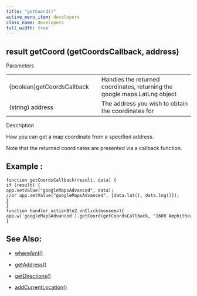 ```yaml
---
title: "getCoord()"
active_menu_item: developers
class_name: developers
full_width: true
---
```



## result getCoord (getCoordsCallback, address)

Parameters

<table>
<tr>
<td width="198">
{boolean}getCoordsCallback

</td>
<td width="14">
</td>
<td width="668">
Handles the returned coordinates, returning the google.maps.LatLng object

</td>
</tr>
<tr>
<td width="198">
(string) address

</td>
<td width="14">
</td>
<td width="668">
The address you wish to obtain the coordinates for

</td>
</tr>
</table>

Description

How you can get a map coordinate from a specified address.

Note that the returned coordinates are presented via a callback function.

## Example :

    function getCoordsCallback(result, data) {
    if (result) {
    app.setValue("googleMapsAdvanced", data);
    //or app.setValue("googleMapsAdvanced", [data.lat(), data.lng()]);
    }
    }
    function handler_actionBtn2_onClick(mouseev){
    app.w('googleMapsAdvanced').getCoord(getCoordsCallback, "1600 Amphitheatre Pkwy, Mountain View, CA 94043, USA");
    }
   

## See Also:

 - [whereAmI()](whereami.htm)

 - [getAddress()](getaddress.htm)

 - [getDirections()](getdirections.htm)

 - [addCurrentLocation()](addcurrentlocation.htm)

